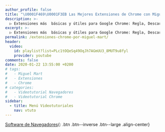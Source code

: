 ```yaml
---
author_profile: false
title: "\U0001F469‍\U0001F3EB Las Mejores Extensiones de Chrome con Miguel Mart"
description: >-
  ▷ Extensiones más  básicas y útiles para Google Chrome: Regla, Descargar Documentos, Bloquear Publicidad, Colores, Contraseñas, Etc
excerpt: >-
  ▷ Extensiones más  básicas y útiles para Google Chrome: Regla, Descargar Documentos, Bloquear Publicidad, Colores, Contraseñas, Etc
permalink: /extensiones-chrome-por-miguel-mart/
header:
  video:
    id: playlist?list=PLc1tOQeSq49OqJh7AGmUU3_8MUT9u8fyl
    provider: youtube
comments: false
date: 2020-01-22 13:55:00 +0200
# tags:
#   - Miguel Mart
#   - Extensiones
#   - Chrome
# categories:
#   - Videotutorial Navegadores
#   - Videotutorial Chrome
sidebar:
  - title: Menú Videotutoriales
    nav: vtuto
---
```


[<i class="far fa-window-maximize"></i> Software de Navegadores](/cursos-tecnologia/#navegadores){: .btn .btn--inverse .btn--large .align-center}